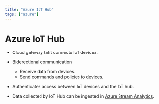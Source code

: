 ```yaml
---
title: "Azure IoT Hub"
tags: ["azure"]
---
```


# Azure IoT Hub

- Cloud gateway taht connects IoT devices.

- Biderectional communication
    - Receive data from devices.
    - Send commands and policies to devices.

- Authenticates access between IoT devices and the IoT hub.

- Data collected by IoT Hub can be ingested in [Azure Stream Analytics][stream].

[stream]: ./azure_stream_analytics.md
